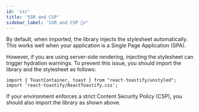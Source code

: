 ```yaml
---
id: 'ssr'
title: 'SSR and CSP'
sidebar_label: 'SSR and CSP 👮‍♂️'
---
```


By default, when imported, the library injects the stylesheet automatically. This works well when your application is a Single Page Application (SPA).

However, if you are using server-side rendering, injecting the stylesheet can trigger hydration warnings. To prevent this issue, you should import the library and the stylesheet as follows:

```tsx
import { ToastContainer, toast } from "react-toastify/unstyled";
import 'react-toastify/ReactToastify.css';
```

If your environment enforces a strict Content Security Policy (CSP), you should also import the library as shown above.